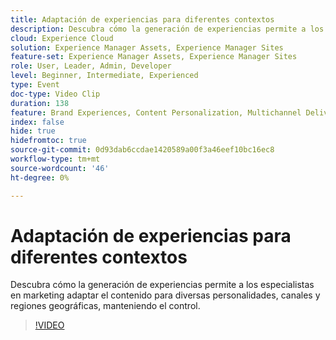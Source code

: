 ```yaml
---
title: Adaptación de experiencias para diferentes contextos
description: Descubra cómo la generación de experiencias permite a los especialistas en marketing adaptar el contenido para diversas personalidades, canales y regiones geográficas, manteniendo el control.
cloud: Experience Cloud
solution: Experience Manager Assets, Experience Manager Sites
feature-set: Experience Manager Assets, Experience Manager Sites
role: User, Leader, Admin, Developer
level: Beginner, Intermediate, Experienced
type: Event
doc-type: Video Clip
duration: 138
feature: Brand Experiences, Content Personalization, Multichannel Delivery, Renditions, Templates
index: false
hide: true
hidefromtoc: true
source-git-commit: 0d93dab6ccdae1420589a00f3a46eef10bc16ec8
workflow-type: tm+mt
source-wordcount: '46'
ht-degree: 0%

---
```



# Adaptación de experiencias para diferentes contextos

Descubra cómo la generación de experiencias permite a los especialistas en marketing adaptar el contenido para diversas personalidades, canales y regiones geográficas, manteniendo el control.

>[!VIDEO](https://video.tv.adobe.com/v/3459245/?learn=on&enablevpops)
